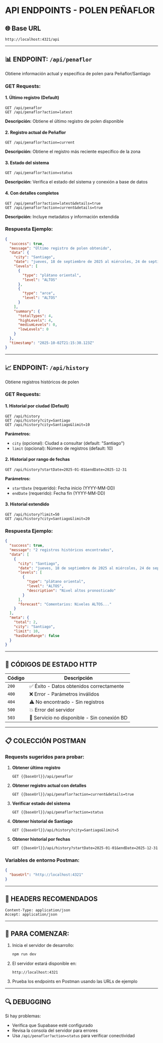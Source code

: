 # API ENDPOINTS - POLEN PEÑAFLOR

## 🌐 Base URL
```
http://localhost:4321/api
```

---

## 📊 **ENDPOINT: `/api/penaflor`**
Obtiene información actual y específica de polen para Peñaflor/Santiago

### **GET Requests:**

#### 1. **Último registro** (Default)
```
GET /api/penaflor
GET /api/penaflor?action=latest
```
**Descripción:** Obtiene el último registro de polen disponible

#### 2. **Registro actual de Peñaflor**
```
GET /api/penaflor?action=current
```
**Descripción:** Obtiene el registro más reciente específico de la zona

#### 3. **Estado del sistema**
```
GET /api/penaflor?action=status
```
**Descripción:** Verifica el estado del sistema y conexión a base de datos

#### 4. **Con detalles completos**
```
GET /api/penaflor?action=latest&details=true
GET /api/penaflor?action=current&details=true
```
**Descripción:** Incluye metadatos y información extendida

### **Respuesta Ejemplo:**
```json
{
  "success": true,
  "message": "Último registro de polen obtenido",
  "data": {
    "city": "Santiago",
    "date": "jueves, 18 de septiembre de 2025 al miércoles, 24 de septiembre de 2025",
    "levels": [
      {
        "type": "plátano oriental",
        "level": "ALTOS"
      },
      {
        "type": "arce",
        "level": "ALTOS"
      }
    ],
    "summary": {
      "totalTypes": 4,
      "highLevels": 4,
      "mediumLevels": 0,
      "lowLevels": 0
    }
  },
  "timestamp": "2025-10-02T21:15:30.123Z"
}
```

---

## 📈 **ENDPOINT: `/api/history`**
Obtiene registros históricos de polen

### **GET Requests:**

#### 1. **Historial por ciudad** (Default)
```
GET /api/history
GET /api/history?city=Santiago
GET /api/history?city=Santiago&limit=10
```
**Parámetros:**
- `city` (opcional): Ciudad a consultar (default: "Santiago")
- `limit` (opcional): Número de registros (default: 10)

#### 2. **Historial por rango de fechas**
```
GET /api/history?startDate=2025-01-01&endDate=2025-12-31
```
**Parámetros:**
- `startDate` (requerido): Fecha inicio (YYYY-MM-DD)
- `endDate` (requerido): Fecha fin (YYYY-MM-DD)

#### 3. **Historial extendido**
```
GET /api/history?limit=50
GET /api/history?city=Santiago&limit=20
```

### **Respuesta Ejemplo:**
```json
{
  "success": true,
  "message": "2 registros históricos encontrados",
  "data": [
    {
      "city": "Santiago",
      "date": "jueves, 18 de septiembre de 2025 al miércoles, 24 de septiembre de 2025",
      "levels": [
        {
          "type": "plátano oriental",
          "level": "ALTOS",
          "description": "Nivel altos pronosticado"
        }
      ],
      "forecast": "Comentarios: Niveles ALTOS..."
    }
  ],
  "meta": {
    "total": 2,
    "city": "Santiago",
    "limit": 10,
    "hasDateRange": false
  }
}
```

---

## 🔧 **CÓDIGOS DE ESTADO HTTP**

| Código | Descripción |
|--------|-------------|
| `200` | ✅ Éxito - Datos obtenidos correctamente |
| `400` | ❌ Error - Parámetros inválidos |
| `404` | ⚠️ No encontrado - Sin registros |
| `500` | 💥 Error del servidor |
| `503` | 🔌 Servicio no disponible - Sin conexión BD |

---

## 📋 **COLECCIÓN POSTMAN**

### **Requests sugeridos para probar:**

1. **Obtener último registro**
   ```
   GET {{baseUrl}}/api/penaflor
   ```

2. **Obtener registro actual con detalles**
   ```
   GET {{baseUrl}}/api/penaflor?action=current&details=true
   ```

3. **Verificar estado del sistema**
   ```
   GET {{baseUrl}}/api/penaflor?action=status
   ```

4. **Obtener historial de Santiago**
   ```
   GET {{baseUrl}}/api/history?city=Santiago&limit=5
   ```

5. **Obtener historial por fechas**
   ```
   GET {{baseUrl}}/api/history?startDate=2025-01-01&endDate=2025-12-31
   ```

### **Variables de entorno Postman:**
```json
{
  "baseUrl": "http://localhost:4321"
}
```

---

## 🎯 **HEADERS RECOMENDADOS**

```
Content-Type: application/json
Accept: application/json
```

---

## 🚀 **PARA COMENZAR:**

1. Inicia el servidor de desarrollo:
   ```bash
   npm run dev
   ```

2. El servidor estará disponible en:
   ```
   http://localhost:4321
   ```

3. Prueba los endpoints en Postman usando las URLs de ejemplo

---

## 🔍 **DEBUGGING**

Si hay problemas:
- Verifica que Supabase esté configurado
- Revisa la consola del servidor para errores
- Usa `/api/penaflor?action=status` para verificar conectividad
